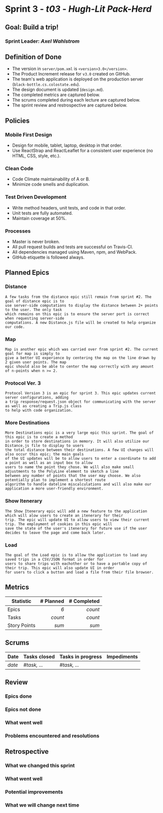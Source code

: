 # Sprint 3 - *t03* - *Hugh-Lit Pack-Herd*

## Goal: Build a trip!
### Sprint Leader: *Axel Wahlstrom*


## Definition of Done

* The version in `server/pom.xml` is `<version>3.0</version>`.
* The Product Increment release for `v3.0` created on GitHub.
* The team's web application is deployed on the production server (`black-bottle.cs.colostate.edu`).
* The design document is updated (`design.md`).
* The completed metrics are captured below.
* The scrums completed during each lecture are captured below.
* The sprint review and restrospective are captured below.


## Policies

### Mobile First Design
* Design for mobile, tablet, laptop, desktop in that order.
* Use ReactStrap and ReactLeaflet for a consistent user experience (no HTML, CSS, style, etc.).

### Clean Code
* Code Climate maintainability of A or B.
* Minimize code smells and duplication.

### Test Driven Development
* Write method headers, unit tests, and code in that order.
* Unit tests are fully automated.
* Maintain coverage at 50%.

### Processes
* Master is never broken. 
* All pull request builds and tests are successful on Travis-CI.
* All dependencies managed using Maven, npm, and WebPack.
* GitHub etiquette is followed always.


## Planned Epics

### Distance
    A few tasks from the distance epic still remain from sprint #2. The goal of distance epic is to
    use server-side computations to display the distance between 2+ points to the user. The only task
    which remains on this epic is to ensure the server port is correct when requesting server-side
    computations. A new Distance.js file will be created to help organize our code.
   
### Map
    Map is another epic which was carried over from sprint #2. The current goal for map is simply to
    give a better UI experience by centering the map on the line drawn by 2 given user points. The map
    epic should also be able to center the map correctly with any amount of n-points when n >= 2.
    
### Protocol Ver. 3
    Protocol Version 3 is an epic for sprint 3. This epic updates current server configurations, adding
    a trip response/request.json object for communicating with the server as well as creating a Trip.js class
    to help with code organization.
    
### More Destinations
    More Destinations epic is a very large epic this sprint. The goal of this epic is to create a method
    in order to store destinations in memory. It will also utilize our Distance.js file to display to users
    the total distance between their destinations. A few UI changes will also occur this epic; the main goals
    of the UI updates will be to allow users to enter a coordinate to add a point as well as an input box to allow
    users to name the point they chose. We will also make small adjustments to the PolyLine element to sketch a line
    between any number of points that the user may choose. We also potentially plan to implement a shortest route
    algorithm to handle dateline miscalculations and will also make our application a more user-friendly environment.
    
### Show Itenerary
    The Show Itenerary epic will add a new feature to the application which will alow users to create an itenerary for their
    trip. The epic will update UI to allow users to view their current trip. The employment of cookies in this epic will
    save the state of the user's itenerary for future use if the user decides to leave the page and come back later.
    
### Load
    The goal of the Load epic is to allow the application to load any saved trips in a CSV/JSON format in order for
    users to share trips with eachother or to have a portable copy of their trip. This epic will also update UI in order
    for users to click a button and load a file from their file browser.


## Metrics

| Statistic | # Planned | # Completed |
| --- | ---: | ---: |
| Epics | *6* | *count* |
| Tasks |  *count*   | *count* | 
| Story Points |  *sum*  | *sum* | 


## Scrums

| Date | Tasks closed  | Tasks in progress | Impediments |
| :--- | :--- | :--- | :--- |
| *date* | *#task, ...* | *#task, ...* |  | 


## Review

### Epics done  

### Epics not done 

### What went well

### Problems encountered and resolutions


## Retrospective

### What we changed this sprint

### What went well

### Potential improvements

### What we will change next time
